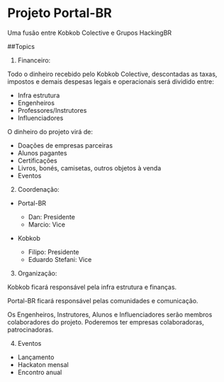 # Projeto Portal-BR

Uma fusão entre Kobkob Colective e Grupos HackingBR

##Topics 

1. Financeiro:

Todo o dinheiro recebido pelo Kobkob Colective, descontadas as taxas, impostos e demais despesas legais e operacionais será dividido entre:

- Infra estrutura
- Engenheiros
- Professores/Instrutores
- Influenciadores

O dinheiro do projeto virá de:

- Doações de empresas parceiras
- Alunos pagantes
- Certificações
- Livros, bonés, camisetas, outros objetos à venda
- Eventos 

2. Coordenação:

* Portal-BR
  - Dan: Presidente
  - Marcio: Vice 

* Kobkob
  - Filipo: Presidente
  - Eduardo Stefani: Vice

3. Organização:

Kobkob ficará responsável pela infra estrutura e finanças.

Portal-BR ficará responsável pelas comunidades e comunicação.

Os Engenheiros, Instrutores, Alunos e Influenciadores serão membros colaboradores do projeto. Poderemos ter empresas colaboradoras, patrocinadoras.

4. Eventos

- Lançamento
- Hackaton mensal
- Encontro anual
